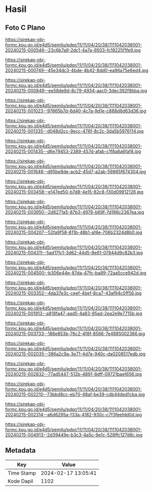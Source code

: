 # Hasil

## Foto C Plano

https://sirekap-obj-formc.kpu.go.id/e4d5/pemilu/pdpr/11/11/04/20/38/1111042038001-20240215-000546--23c6b7a9-2dc1-4a7a-9503-fc18225f1fe9.jpg

https://sirekap-obj-formc.kpu.go.id/e4d5/pemilu/pdpr/11/11/04/20/38/1111042038001-20240215-000749--45e34dc3-4bde-4b42-8dd0-ea96a75e6ed4.jpg

https://sirekap-obj-formc.kpu.go.id/e4d5/pemilu/pdpr/11/11/04/20/38/1111042038001-20240215-000849--ee58de9d-8c79-4934-aac0-3dec392f9bba.jpg

https://sirekap-obj-formc.kpu.go.id/e4d5/pemilu/pdpr/11/11/04/20/38/1111042038001-20240215-001023--97665b7d-6d40-4c7a-9d1e-c888d6d63d36.jpg

https://sirekap-obj-formc.kpu.go.id/e4d5/pemilu/pdpr/11/11/04/20/38/1111042038001-20240215-001335--d048d2cc-9ecc-476f-8c2c-3da5b5976114.jpg

https://sirekap-obj-formc.kpu.go.id/e4d5/pemilu/pdpr/11/11/04/20/38/1111042038001-20240215-001435--d6e79453-2389-457d-afab-c1f8a8a6faf8.jpg

https://sirekap-obj-formc.kpu.go.id/e4d5/pemilu/pdpr/11/11/04/20/38/1111042038001-20240215-001646--d95be8de-acb2-45d7-a2ab-59865f674304.jpg

https://sirekap-obj-formc.kpu.go.id/e4d5/pemilu/pdpr/11/11/04/20/38/1111042038001-20240215-003458--e147ed50-b7d8-4e15-82c8-f30d09912128.jpg

https://sirekap-obj-formc.kpu.go.id/e4d5/pemilu/pdpr/11/11/04/20/38/1111042038001-20240215-003950--2d6271a5-87b3-4978-b69f-7d186c2367ea.jpg

https://sirekap-obj-formc.kpu.go.id/e4d5/pemilu/pdpr/11/11/04/20/38/1111042038001-20240215-004207--52fa9f58-811b-48b1-af4e-706b2324d8b0.jpg

https://sirekap-obj-formc.kpu.go.id/e4d5/pemilu/pdpr/11/11/04/20/38/1111042038001-20240215-004311--5ad17fc1-3d62-44d5-8e61-07844d9c82b3.jpg

https://sirekap-obj-formc.kpu.go.id/e4d5/pemilu/pdpr/11/11/04/20/38/1111042038001-20240215-004500--b306e44e-87da-47fc-ba89-72aa5cce942d.jpg

https://sirekap-obj-formc.kpu.go.id/e4d5/pemilu/pdpr/11/11/04/20/38/1111042038001-20240215-003352--4da37e3c-ceef-4bef-8ca7-43af94c0ff56.jpg

https://sirekap-obj-formc.kpu.go.id/e4d5/pemilu/pdpr/11/11/04/20/38/1111042038001-20240215-001913--a818fa47-aad5-4a83-95ad-2ea2e9e7715b.jpg

https://sirekap-obj-formc.kpu.go.id/e4d5/pemilu/pdpr/11/11/04/20/38/1111042038001-20240215-003733--188e853b-76c2-4f8f-8566-7e4885002366.jpg

https://sirekap-obj-formc.kpu.go.id/e4d5/pemilu/pdpr/11/11/04/20/38/1111042038001-20240215-002035--386a2c9a-3e71-4d7e-940c-da0208517edb.jpg

https://sirekap-obj-formc.kpu.go.id/e4d5/pemilu/pdpr/11/11/04/20/38/1111042038001-20240215-002832--77ad5447-512b-4891-8dff-09721baef656.jpg

https://sirekap-obj-formc.kpu.go.id/e4d5/pemilu/pdpr/11/11/04/20/38/1111042038001-20240215-002210--73bbd8cc-eb70-48af-be39-cdb44ded1cba.jpg

https://sirekap-obj-formc.kpu.go.id/e4d5/pemilu/pdpr/11/11/04/20/38/1111042038001-20240215-002314--a6d6295a-f33a-4182-930c-c7f3feefdd0d.jpg

https://sirekap-obj-formc.kpu.go.id/e4d5/pemilu/pdpr/11/11/04/20/38/1111042038001-20240215-004913--2d39449e-b3c3-4a5c-9e1c-528ffc127d8c.jpg


## Metadata

| Key        | Value               |
| ---------- | ------------------- |
| Time Stamp | 2024-02-17 13:05:41 |
| Kode Dapil | 1102                |



